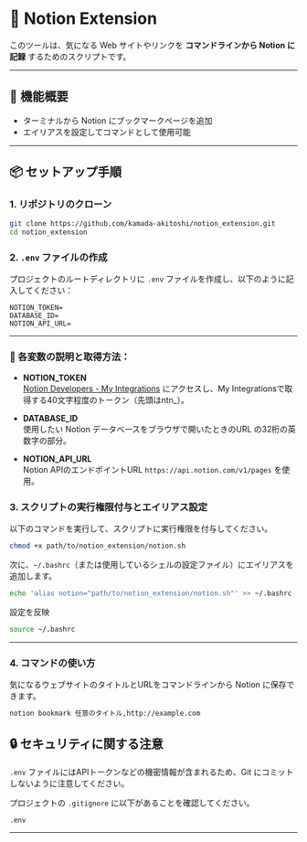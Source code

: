 # 📝 Notion Extension

このツールは、気になる Web サイトやリンクを **コマンドラインから Notion に記録** するためのスクリプトです。

---

## 🚀 機能概要

- ターミナルから Notion にブックマークページを追加
- エイリアスを設定してコマンドとして使用可能

---

## 📦 セットアップ手順

### 1. リポジトリのクローン

```bash
git clone https://github.com/kamada-akitoshi/notion_extension.git
cd notion_extension
```
### 2. `.env` ファイルの作成

プロジェクトのルートディレクトリに `.env` ファイルを作成し、以下のように記入してください：

```
NOTION_TOKEN=
DATABASE_ID=
NOTION_API_URL=
```

---

### 🔑 各変数の説明と取得方法：

- **NOTION_TOKEN**  
  [Notion Developers - My Integrations](https://www.notion.so/my-integrations) にアクセスし、My Integrationsで取得する40文字程度のトークン（先頭はntn_）。

- **DATABASE_ID**  
  使用したい Notion データベースをブラウザで開いたときのURL の32桁の英数字の部分。

- **NOTION_API_URL**  
  Notion APIのエンドポイントURL `https://api.notion.com/v1/pages` を使用。
### 3. スクリプトの実行権限付与とエイリアス設定

以下のコマンドを実行して、スクリプトに実行権限を付与してください。

```bash
chmod +x path/to/notion_extension/notion.sh
```

次に、`~/.bashrc`（または使用しているシェルの設定ファイル）にエイリアスを追加します。

```bash
echo 'alias notion="path/to/notion_extension/notion.sh"' >> ~/.bashrc
```

設定を反映

```bash
source ~/.bashrc
```

---

### 4. コマンドの使い方

気になるウェブサイトのタイトルとURLをコマンドラインから Notion に保存できます。

```bash
notion bookmark 任意のタイトル,http://example.com
```





## 🔒 セキュリティに関する注意

`.env` ファイルにはAPIトークンなどの機密情報が含まれるため、Git にコミットしないように注意してください。

プロジェクトの `.gitignore` に以下があることを確認してください。

```
.env
```


---



